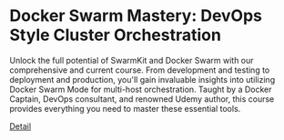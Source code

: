 # Docker Swarm Mastery: DevOps Style Cluster Orchestration

Unlock the full potential of SwarmKit and Docker Swarm with our comprehensive and current course. From development and testing to deployment and production, you'll gain invaluable insights into utilizing Docker Swarm Mode for multi-host orchestration. Taught by a Docker Captain, DevOps consultant, and renowned Udemy author, this course provides everything you need to master these essential tools. 

[Detail](https://eduitfree.com/courses/docker-swarm-mastery-devops-style-cluster-orchestration)